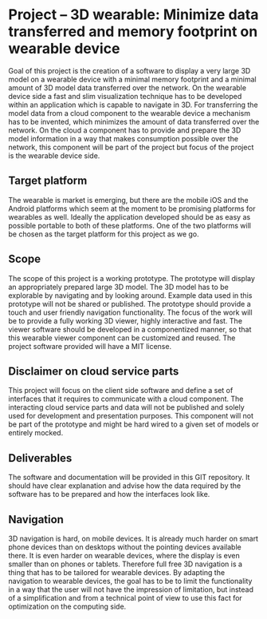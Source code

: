 Project – 3D wearable: Minimize data transferred and memory footprint on wearable device
========================================================================================
Goal of this project is the creation of a software to display a very large 3D model on a wearable device with a minimal memory footprint and a minimal amount of 3D model data transferred over the network. On the wearable device side a fast and slim visualization technique has to be developed within an application which is capable to navigate in 3D. For transferring the model data from a cloud component to the wearable device a mechanism has to be invented, which minimizes the amount of data transferred over the network. On the cloud a component has to provide and prepare the 3D model information in a way that makes consumption possible over the network, this component will be part of the project but focus of the project is the wearable device side.

Target platform
---------------
The wearable is market is emerging, but there are the mobile iOS and the Android platforms which seem at the moment to be promising platforms for wearables as well. Ideally the application developed should be as easy as possible portable to both of these platforms. One of the two platforms will be chosen as the target platform for this project as we go.

Scope
-----
The scope of this project is a working prototype. The prototype will display an appropriately prepared large 3D model. The 3D model has to be explorable by navigating and by looking around. Example data used in this prototype will not be shared or published. The prototype should provide a touch and user friendly navigation functionality. The focus of the work will be to provide a fully working 3D viewer, highly interactive and fast. The viewer software should be developed in a componentized  manner, so that this wearable viewer component can be customized and reused. The project software provided will have a MIT license.

Disclaimer on cloud service parts
---------------------------------
This project will focus on the client side software and define a set of interfaces that it requires to communicate with a cloud component. The interacting cloud service parts and data will not be published and solely used for development and presentation purposes. This component will not be part of the prototype and might be hard wired to a given set of models or entirely mocked.

Deliverables
------------
The software and documentation will be provided in this GIT repository. It should have clear explanation and advise how the data required by the software has to be prepared and how the interfaces look like.


Navigation
----------
3D navigation is hard, on mobile devices. It is already much harder on smart phone devices than on desktops without the pointing devices available there. It is even harder on wearable devices, where the display is even smaller than on phones or tablets. Therefore full free 3D navigation is a thing that has to be tailored for wearable devices. By adapting the navigation to wearable devices, the goal has to be to limit the functionality in a way that the user will not have the impression of limitation, but instead of a simplification and from a technical point of view to use this fact for optimization on the computing side.
